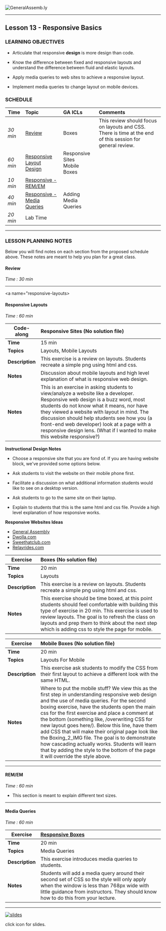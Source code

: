 ![GeneralAssemb.ly](../../img/icons/instr_agenda.png)

---

## Lesson 13 - Responsive Basics


### LEARNING OBJECTIVES


*	Articulate that responsive __design__ is more design than code.

*	Know the difference between fixed and responsive layouts and understand the difference between fluid and elastic layouts.

*	Apply media queries to web sites to achieve a responsive layout.

*	Implement media queries to change layout on mobile devices.


### SCHEDULE


| Time | Topic| GA ICLs| Comments |
| ------|:-------------|:-------------------|:----------------|
| _30 min_| [Review](#review)| Boxes| This review should focus on layouts and CSS. There is time at the end of this session for general review. |
| _60 min_| [Responsive Layout Design](#responsive-layouts)|Responsive Sites <br> Mobile Boxes| |
| _10 min_| [Responsive - REM/EM](#remem) | | |
| _40 min_| [Responsive - Media Queries](#media-queries)| Adding Media Queries | |
| _20 min_| Lab Time | | |

---

### LESSON PLANNING NOTES

Below you will find notes on each section from the proposed schedule above. These notes are  meant to help you plan for a great class.

<a name="review"></a>
#### Review
_Time : 30 min_
 
---
<a name="responsive-layouts></a>
#### Responsive Layouts
_Time : 60 min_

|Code-along | Responsive Sites (No solution file)  |
| ------------- |:-------------|
| __Time__ |15 min| 
| __Topics__ |Layouts, Mobile Layouts | 
| __Description__| This exercise is a review on layouts. Students recreate a simple png using html and css. |    
| __Notes__ | Discussion about mobile layouts and high level explanation of what is responsive web design. |    
| __Notes__ | This is an exercise in asking students to view/analyze a website like a developer. Responsive web design is a buzz word, most students do not know what it means, nor have they viewed a website with layout in mind. The discussion should help students see how you (a front-end web developer) look at a page with a responsive design lens. (What if I wanted to make this website responsive?) | 


__Instructional Design Notes__


*	Choose a responsive site that you are fond of. If you are having website block, we've provided some options below. 

*	Ask students to visit the website on their mobile phone first.

*	Facilitate a discussion on what additional information students would like to see on a desktop version.

*	Ask students to go to the same site on their laptop.  

*	Explain to students that this is the same html and css file. Provide a high level explanation of how responsive works.


__Responsive Websites Ideas__

*	<a href=http://www.generalassemb.ly> General Assembly </a>
*	<a href=http://www.Dwolla.com> Dwolla.com </a>
*	<a href=http://www.Sweethatclub.com> Sweethatclub.com </a>
*	<a href=http://www.Relayrides.com> Relayrides.com </a>


|Exercise | Boxes (No solution file) |
| ------------- |:-------------|
| __Time__ |20 min| 
| __Topics__ |Layouts| 
| __Description__| This exercise is a review on layouts. Students recreate a simple png using html and css. |    
| __Notes__ | This exercise should be time boxed, at this point students should feel comfortable with building this type of exercise in 20 min. This exercise is used to review layouts. The goal is to refresh  the class on layouts and prep them to think about the next step which is adding css to style the page for mobile. | 



| Exercise | Mobile Boxes (No solution file)|
| ------------- |:-------------|
| __Time__ | 20 min| 
| __Topics__ |Layouts For Mobile| 
| __Description__| This exercise ask students to modify the CSS from their first layout to achieve a different look with the same HTML.|    
| __Notes__ | Where to put the mobile stuff? We view this as the first step in understanding responsive web design and the use of media queries. For the second boxing exercise, have the students open the main css for the first exercise and place a comment at the bottom (something like, /overwriting CSS for new layout goes here/). Below this line, have them add CSS that will make their original page look like the Boxing_2_IMG file. The goal is to demonstrate how cascading actually works. Students will learn that by adding the style to the bottom of the page it will override the style above.| 

---
<a name="remem"></a> 

#### REM/EM
_Time : 60 min_

*	This section is meant to explain different text sizes.

---

#### Media Queries
_Time : 60 min_


| Exercise |[Responsive Boxes](solution/Responsive_Boxes) |
| ------------- |:-------------|
| __Time__ |20 min| 
| __Topics__ |Media Queries| 
| __Description__|This exercise introduces media queries to students.|    
| __Notes__ | Students will add a media query around their second set of CSS so the style will only apply when the window is less than 768px wide with little guidance from instructors. They should know how to do this from your lecture.| 


---

[![slides](../../img/icons/slides.png)](slides.md)

click icon for slides.




